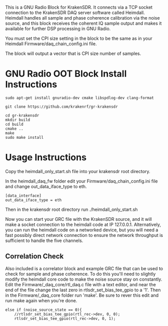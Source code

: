 This is a GNU Radio Block for KrakenSDR. It connects via a TCP socket connection to the KrakenSDR DAQ server software called Heimdall. Heimdall handles all sample and phase coherence calibration via the noise source, and this block receives the coherent IQ sample output and makes it available for further DSP processing in GNU Radio.

You must set the CPI size setting in the block to be the same as in your Heimdall Firmware/daq_chain_config.ini file.

The block will output a vector that is CPI size number of samples.

# GNU Radio OOT Block Install Instructions

```
sudo apt-get install gnuradio-dev cmake libspdlog-dev clang-format

git clone https://github.com/krakenrf/gr-krakensdr

cd gr-krakensdr
mkdir build
cd build
cmake ..
make
sudo make install
```

# Usage Instructions

Copy the heimdall_only_start.sh file into your krakensdr root directory.

In the heimdall_daq_fw folder edit your Firmware/daq_chain_config.ini file and change out_data_iface_type to eth.

```
[data_interface]
out_data_iface_type = eth
```

Then in the krakensdr root directory run ./heimdall_only_start.sh

Now you can start your GRC file with the KrakenSDR source, and it will make a socket connection to the heimdall code at IP 127.0.0.1. Alternatively, you can run the heimdall code on a networked device, but you will need a fast possibly direct network connection to ensure the network throughput is sufficient to handle the five channels.

## Correlation Check
Also included is a correlator block and example GRC file that can be used to check for sample and phase coherence. To do this you'll need to slightly modify the heimdall core code to make the noise source stay on constantly. Edit the Firmware/_daq_core/rtl_daq.c file with a text editor, and near the end of the file change the last zero in rtlsdr_set_bias_tee_gpio to a '1'. Then in the Firmware/_daq_core folder run 'make'. Be sure to rever this edit and run make again when you're done.

```
else if (noise_source_state == 0){
    //rtlsdr_set_bias_tee_gpio(rtl_rec->dev, 0, 0);
    rtlsdr_set_bias_tee_gpio(rtl_rec->dev, 0, 1);
```    
